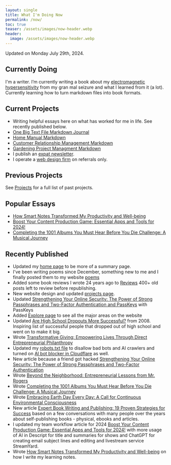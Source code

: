 ```yaml
---
layout: single
title: What I'm Doing Now
permalink: /now/
toc: true
teaser: /assets/images/now-header.webp
header:
  image: /assets/images/now-header.webp
---
```

Updated on Monday July 29th, 2024.

## Currently Doing
I'm a writer. I’m currently writing a book about my [electromagnetic hypersensitivity](/emf) from my gran mal seizure and what I learned from it (a lot). Currently learning how to turn markdown files into book formats.

## Current Projects
- Writing helpful essays here on what has worked for me in life. See recently published below.
- [One Big Text File Markdown Journal](/obtf)
- [Home Manual Markdown](/home-manual)
- [Customer Relationship Management Markdown](/crm)
- [Gardening Project Managment Markdown](/gardening)
- I publish an [expat newsletter](/expatrebel).
- I operate a [web design firm](/whodefinesyou) on referrals only.

## Previous Projects
See [Projects](/projects) for a full list of past projects.

## Popular Essays
- [How Smart Notes Transformed My Productivity and Well-being](/smart-notes/)
- [Boost Your Content Production Game: Essential Apps and Tools for 2024!](/workflow/)
- [Completing the 1001 Albums You Must Hear Before You Die Challenge: A Musical Journey](/1001-albums/)

## Recently Published
- Updated my [home page](/) to be more of a summary page.
- I've been writing poems since December, something new to me and I finally posted them to my website [poems](/categories/#poems)
- Added some book reviews I wrote 24 years ago to [Reviews](https://christophersherrod.com/categories/#reviews) 400+ old posts left to review before republishing.
- New website design and updated [projects page](/projects).
- Updated [Strengthening Your Online Security: The Power of Strong Passphrases and Two-Factor Authentication and PassKeys](/security/) with PassKeys
- Added [Explore page](/explore) to see all the major areas on the website
- Updated [Are High School Dropouts More Successful?](/high-school-dropouts-are-more-successful/) from 2008. Inspiring list of successful people that dropped out of high school and went on to make it big.
- Wrote [Transformative Giving: Empowering Lives Through Direct Entrepreneurial Philanthropy](giving/)
- Updated my [robots.txt file](/robots.txt) to disallow bad bots and AI crawlers and turned on [AI bot blocker in Cloudflare](http://blog.cloudflare.com/declaring-your-aindependence-block-ai-bots-scrapers-and-crawlers-with-a-single-click) as well.
- New article because a friend got hacked [Strengthening Your Online Security: The Power of Strong Passphrases and Two-Factor Authentication](/security/)
- Wrote [Beyond the Neighborhood: Entrepreneurial Lessons from Mr. Rogers](/fred-rogers/)
- Wrote [Completing the 1001 Albums You Must Hear Before You Die Challenge: A Musical Journey](/1001-albums/)
- Wrote [Embracing Earth Day Every Day: A Call for Continuous Environmental Consciousness](/earth-day-everyday/)
- New article [Expert Book Writing and Publishing: 19 Proven Strategies for Success](/book-advice/) based on a few conversations with many people over the years about self-publishing books - physical, ebooks and articles.
- I updated my team workflow article for 2024 [Boost Your Content Production Game: Essential Apps and Tools for 2024!](/workflow/) with more usage of AI in Descript for title and summaries for shows and ChatGPT for creating email subject lines and editing and livestream service StreamYard.
- Wrote [How Smart Notes Transformed My Productivity and Well-being](/smart-notes/) on how I write my learning notes.
